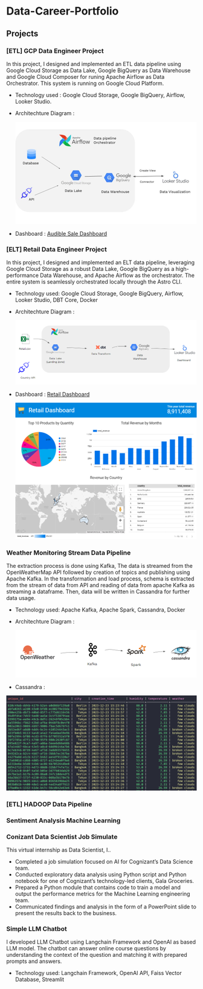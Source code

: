 # Data-Career-Portfolio

## Projects
### [ETL] GCP Data Engineer Project
In this project, I designed and implemented an ETL data pipeline using Google Cloud Storage as Data Lake, Google BigQuery as Data Warehouse and Google Cloud Composer for runing Apache Airflow as Data Orchestrator.
This system is running on Google Cloud Platform.
* Technology used : Google Cloud Storage, Google BigQuery,  Airflow, Looker Studio.
* Architechture Diagram :

  ![Diagram](https://github.com/Younive/Data-Career-Portfolio/blob/main/GCP-Data_Engineer-Project/GCP_pipeline_diagram.jpg)
  
* Dashboard : [Audible Sale Dashboard](https://lookerstudio.google.com/reporting/848e065d-171a-4f3f-8c79-06672c286890)

### [ELT] Retail Data Engineer Project
In this project, I designed and implemented an ELT data pipeline, leveraging Google Cloud Storage as a robust Data Lake, Google BigQuery as a high-performance Data Warehouse, and Apache Airflow as the orchestrator. The entire system is seamlessly orchestrated locally through the Astro CLI.
* Technology used: Google Cloud Storage, Google BigQuery,  Airflow, Looker Studio, DBT Core, Docker
* Architechture Diagram :

  ![Diagram](https://github.com/Younive/Data-Career-Portfolio/blob/main/retail_de_project/images/elt_diagram.png)
  
* Dashboard : [Retail Dashboard](https://lookerstudio.google.com/reporting/381987ec-9e6f-45ed-91b3-747c6375df3c)

  ![Retail Dashboard](https://github.com/Younive/Data-Career-Portfolio/blob/main/retail_de_project/images/dashboard.png)

### Weather Monitoring Stream Data Pipeline
The extraction process is done using  Kafka, The data is streamed from the OpenWeatherMap API followed by creation of topics and publishing using Apache Kafka.
In the transformation and load process, schema is extracted from the stream of data from API and reading of data from apache Kafka as streaming a dataframe. Then, data will be written in Cassandra for further data usage.

* Technology used: Apache Kafka, Apache Spark, Cassandra, Docker
* Architechture Diagram :

  ![Diagram](https://github.com/Younive/Data-Career-Portfolio/blob/main/weather_monitoring/images/architechture.png)
  
* Cassandra :

![cassandra](https://github.com/Younive/Data-Career-Portfolio/blob/main/weather_monitoring/images/sample_cassandra.png)

### [ETL] HADOOP Data Pipeline

### Sentiment Analysis Machine Learning

### Conizant Data Scientist Job Simulate
This virtual internship as Data Scientist, I..
- Completed a job simulation focused on AI for Cognizant’s Data Science team.
- Conducted exploratory data analysis using Python script and Python notebook  for one of Cognizant’s technology-led clients, Gala Groceries.
- Prepared a Python module that contains code to train a model and output the performance metrics for the Machine Learning engineering team.
- Communicated findings and analysis in the form of a PowerPoint slide to  present the results back to the business.


### Simple LLM Chatbot
I developed LLM Chatbot using Langchain Framework and OpenAI as based LLM model. The chatbot can answer online course questions by understanding the context of the question and matching it with prepared prompts and answers.
* Technology used: Langchain Framework, OpenAI API, Faiss Vector Database, Streamlit
